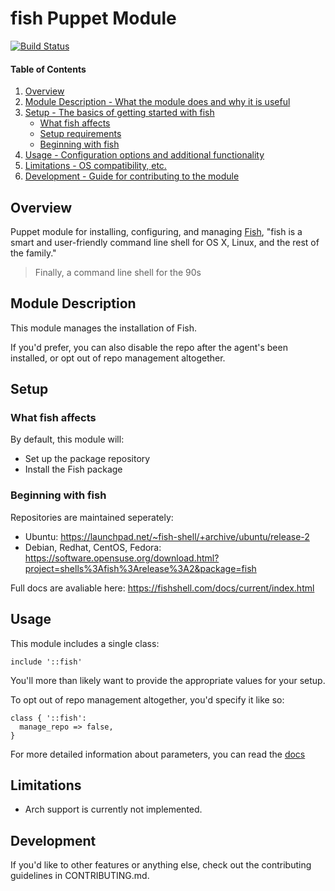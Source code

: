 # fish Puppet Module
[![Build Status](https://travis-ci.org/petems/petems-fish.svg?branch=master)](https://travis-ci.org/petems/petems-fish)

#### Table of Contents

1. [Overview](#overview)
2. [Module Description - What the module does and why it is useful](#module-description)
3. [Setup - The basics of getting started with fish](#setup)
    * [What fish affects](#what-fish-affects)
    * [Setup requirements](#setup-requirements)
    * [Beginning with fish](#beginning-with-fish)
4. [Usage - Configuration options and additional functionality](#usage)
5. [Limitations - OS compatibility, etc.](#limitations)
6. [Development - Guide for contributing to the module](#development)

## Overview

Puppet module for installing, configuring, and managing [Fish](https://fishshell.com/), "fish is a smart and user-friendly command line
shell for OS X, Linux, and the rest of the family."

> Finally, a command line shell for the 90s

## Module Description

This module manages the installation of Fish.

If you'd prefer, you can also disable the repo after the agent's been installed, or opt out of repo management altogether.

## Setup

### What fish affects

By default, this module will:
* Set up the package repository
* Install the Fish package

### Beginning with fish

Repositories are maintained seperately:

* Ubuntu: https://launchpad.net/~fish-shell/+archive/ubuntu/release-2
* Debian, Redhat, CentOS, Fedora: https://software.opensuse.org/download.html?project=shells%3Afish%3Arelease%3A2&package=fish

Full docs are avaliable here: https://fishshell.com/docs/current/index.html

## Usage

This module includes a single class:
```puppet
include '::fish'
```

You'll more than likely want to provide the appropriate values for your setup.

To opt out of repo management altogether, you'd specify it like so:
```puppet
class { '::fish':
  manage_repo => false,
}
```

For more detailed information about parameters, you can read the [docs](https://petems.github.io/petems-fish/fish.html)

## Limitations

* Arch support is currently not implemented.

## Development

If you'd like to other features or anything else, check out the contributing guidelines in CONTRIBUTING.md.
